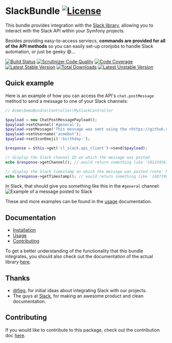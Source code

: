# SlackBundle [![License](https://poser.pugx.org/cleentfaar/slack-bundle/license.svg)](https://packagist.org/packages/cleentfaar/slack-bundle)

This bundle provides integration with the [Slack library](https://github.com/cleentfaar/slack), allowing you to interact with the Slack API
within your Symfony projects.

Besides providing easy-to-access serviecs, **commands are provided for all of the API methods** so you
 can easily set-up cronjobs to handle Slack automation, or just be geeky :smile:...

[![Build Status](https://secure.travis-ci.org/cleentfaar/CLSlackBundle.svg)](http://travis-ci.org/cleentfaar/CLSlackBundle)
[![Scrutinizer Code Quality](https://scrutinizer-ci.com/g/cleentfaar/CLSlackBundle/badges/quality-score.png?b=master)](https://scrutinizer-ci.com/g/cleentfaar/CLSlackBundle/?branch=master)
[![Code Coverage](https://scrutinizer-ci.com/g/cleentfaar/CLSlackBundle/badges/coverage.png?b=master)](https://scrutinizer-ci.com/g/cleentfaar/CLSlackBundle/?branch=master)<br/>
[![Latest Stable Version](https://poser.pugx.org/cleentfaar/slack-bundle/v/stable.svg)](https://packagist.org/packages/cleentfaar/slack-bundle)
[![Total Downloads](https://poser.pugx.org/cleentfaar/slack-bundle/downloads.svg)](https://packagist.org/packages/cleentfaar/slack-bundle)
[![Latest Unstable Version](https://poser.pugx.org/cleentfaar/slack-bundle/v/unstable.svg)](https://packagist.org/packages/cleentfaar/slack-bundle)


## Quick example

Here is an example of how you can access the API's `chat.postMessage` method to send a message to one of your Slack channels:

```php
// Acme\DemoBundle\Controller\MySlackController

$payload = new ChatPostMessagePayload();
$payload->setChannel('#general');
$payload->setMessage('This message was sent using the <https://github.com/cleentfaar/CLSlackBundle|SlackBundle>!');
$payload->setUsername('acmebot');
$payload->setIconEmoji(':birthday:');

$response = $this->get('cl_slack.api_client')->send($payload);

// display the Slack channel ID on which the message was posted
echo $response->getChannel(); // would return something like 'C01234567'

// display the Slack timestamp on which the message was posted (note: NON-unix timestamp!)
echo $response->getTimestamp(); // would return something like '1407190762.000000'
```

In Slack, that should give you something like this in the `#general` channel:
![Example of a message posted to Slack](https://raw.githubusercontent.com/cleentfaar/CLSlackBundle/master/Resources/doc/img/api-method-chat-postMessage.png)

These and more examples can be found in the [usage](Resources/doc/usage.md) documentation.


## Documentation

- [Installation](Resources/doc/installation.md)
- [Usage](Resources/doc/usage.md)
- [Contributing](Resources/doc/contributing.md)

To get a better understanding of the functionality that this bundle integrates, you should also check out the documentation
of the actual library [here](https://github.com/cleentfaar/slack/Resources/doc/usage.md).


## Thanks

- [@fieg](http://github.com/fieg), for initial ideas about integrating Slack with our projects.
- The guys at [Slack](https://slack.com/), for making an awesome product and clean documentation.


## Contributing

If you would like to contribute to this package, check out the contribution doc [here](Resources/doc/contributing.md).
